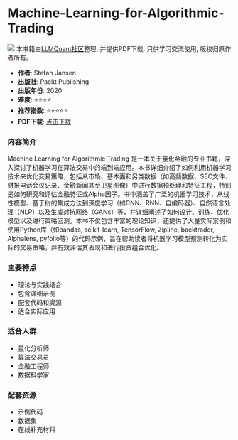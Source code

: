 # Machine-Learning-for-Algorithmic-Trading

![](https://fastly.jsdelivr.net/gh/bucketio/img3@main/2024/09/04/1725464231869-e0b2f727-2a0f-4270-bf6c-31ddc350426a.gif)
本书籍由[LLMQuant社区](https://llmquant.com/)整理, 并提供PDF下载, 只供学习交流使用, 版权归原作者所有。


- **作者**: Stefan Jansen
- **出版社**: Packt Publishing
- **出版年份**: 2020
- **难度**: ⭐⭐⭐⭐
- **推荐指数**: ⭐⭐⭐⭐⭐
- **PDF下载**: [点击下载](https://github.com/LLMQuant/asset/blob/main/Machine%20Learning%20for%20Algorithmic%20Trading.pdf)

### 内容简介

Machine Learning for Algorithmic Trading 是一本关于量化金融的专业书籍，深入探讨了机器学习在算法交易中的端到端应用。本书详细介绍了如何利用机器学习技术来优化交易策略，包括从市场、基本面和另类数据（如高频数据、SEC文件、财报电话会议记录、金融新闻甚至卫星图像）中进行数据预处理和特征工程，特别是如何研究和评估金融特征或Alpha因子。书中涵盖了广泛的机器学习技术，从线性模型、基于树的集成方法到深度学习（如CNN、RNN、自编码器）、自然语言处理（NLP）以及生成对抗网络（GANs）等，并详细阐述了如何设计、训练、优化模型以及进行策略回测。本书不仅包含丰富的理论知识，还提供了大量实际案例和使用Python库（如pandas, scikit-learn, TensorFlow, Zipline, backtrader, Alphalens, pyfolio等）的代码示例，旨在帮助读者将机器学习模型预测转化为实际的交易策略，并有效评估其表现和进行投资组合优化。


### 主要特点

- 理论与实践结合
- 包含详细示例
- 配套代码和资源
- 适合实际应用

### 适合人群

- 量化分析师
- 算法交易员
- 金融工程师
- 数据科学家

### 配套资源

- 示例代码
- 数据集
- 在线补充材料
